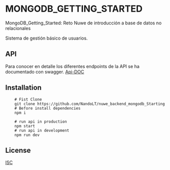 # MONGODB_GETTING_STARTED

MongoDB_Getting_Started: Reto Nuwe de introducción a base de datos no relacionales

Sistema de gestión básico de usuarios.

## API

Para conocer en detalle los diferentes endpoints de la API se ha documentado con swagger.
[Api-DOC](https://localhost:4000/api-docs)

## Installation


```shell
    # Fist Clone
    git clone https://github.com/NandoLT/nuwe_backend_mongodb_Starting
    # Before install dependencies
    npm i 
```

```shell
    # run api in production
    npm start
    # run api in development
    npm run dev
```

## License 

[ISC](https://opensource.org/licenses/ISC)